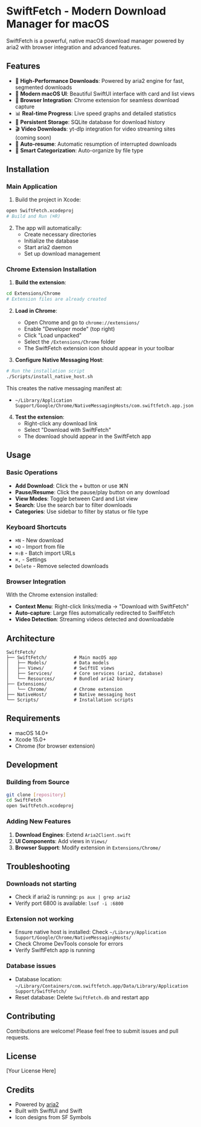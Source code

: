 # SwiftFetch - Modern Download Manager for macOS

SwiftFetch is a powerful, native macOS download manager powered by aria2 with browser integration and advanced features.

## Features

- 🚀 **High-Performance Downloads**: Powered by aria2 engine for fast, segmented downloads
- 🎨 **Modern macOS UI**: Beautiful SwiftUI interface with card and list views
- 🔗 **Browser Integration**: Chrome extension for seamless download capture
- 📊 **Real-time Progress**: Live speed graphs and detailed statistics
- 💾 **Persistent Storage**: SQLite database for download history
- 🎬 **Video Downloads**: yt-dlp integration for video streaming sites (coming soon)
- 🔄 **Auto-resume**: Automatic resumption of interrupted downloads
- 📁 **Smart Categorization**: Auto-organize by file type

## Installation

### Main Application

1. Build the project in Xcode:
```bash
open SwiftFetch.xcodeproj
# Build and Run (⌘R)
```

2. The app will automatically:
   - Create necessary directories
   - Initialize the database
   - Start aria2 daemon
   - Set up download management

### Chrome Extension Installation

1. **Build the extension**:
```bash
cd Extensions/Chrome
# Extension files are already created
```

2. **Load in Chrome**:
   - Open Chrome and go to `chrome://extensions/`
   - Enable "Developer mode" (top right)
   - Click "Load unpacked"
   - Select the `/Extensions/Chrome` folder
   - The SwiftFetch extension icon should appear in your toolbar

3. **Configure Native Messaging Host**:
```bash
# Run the installation script
./Scripts/install_native_host.sh
```

This creates the native messaging manifest at:
- `~/Library/Application Support/Google/Chrome/NativeMessagingHosts/com.swiftfetch.app.json`

4. **Test the extension**:
   - Right-click any download link
   - Select "Download with SwiftFetch"
   - The download should appear in the SwiftFetch app

## Usage

### Basic Operations

- **Add Download**: Click the + button or use ⌘N
- **Pause/Resume**: Click the pause/play button on any download
- **View Modes**: Toggle between Card and List view
- **Search**: Use the search bar to filter downloads
- **Categories**: Use sidebar to filter by status or file type

### Keyboard Shortcuts

- `⌘N` - New download
- `⌘O` - Import from file
- `⌘⇧B` - Batch import URLs
- `⌘,` - Settings
- `Delete` - Remove selected downloads

### Browser Integration

With the Chrome extension installed:
- **Context Menu**: Right-click links/media → "Download with SwiftFetch"
- **Auto-capture**: Large files automatically redirected to SwiftFetch
- **Video Detection**: Streaming videos detected and downloadable

## Architecture

```
SwiftFetch/
├── SwiftFetch/          # Main macOS app
│   ├── Models/          # Data models
│   ├── Views/           # SwiftUI views
│   ├── Services/        # Core services (aria2, database)
│   └── Resources/       # Bundled aria2 binary
├── Extensions/
│   └── Chrome/          # Chrome extension
├── NativeHost/          # Native messaging host
└── Scripts/             # Installation scripts
```

## Requirements

- macOS 14.0+
- Xcode 15.0+
- Chrome (for browser extension)

## Development

### Building from Source

```bash
git clone [repository]
cd SwiftFetch
open SwiftFetch.xcodeproj
```

### Adding New Features

1. **Download Engines**: Extend `Aria2Client.swift`
2. **UI Components**: Add views in `Views/`
3. **Browser Support**: Modify extension in `Extensions/Chrome/`

## Troubleshooting

### Downloads not starting
- Check if aria2 is running: `ps aux | grep aria2`
- Verify port 6800 is available: `lsof -i :6800`

### Extension not working
- Ensure native host is installed: Check `~/Library/Application Support/Google/Chrome/NativeMessagingHosts/`
- Check Chrome DevTools console for errors
- Verify SwiftFetch app is running

### Database issues
- Database location: `~/Library/Containers/com.swiftfetch.app/Data/Library/Application Support/SwiftFetch/`
- Reset database: Delete `SwiftFetch.db` and restart app

## Contributing

Contributions are welcome! Please feel free to submit issues and pull requests.

## License

[Your License Here]

## Credits

- Powered by [aria2](https://aria2.github.io/)
- Built with SwiftUI and Swift
- Icon designs from SF Symbols